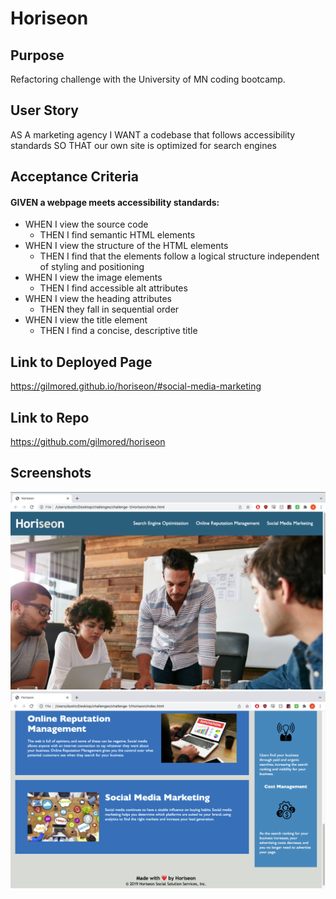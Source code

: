 # Horiseon

## Purpose

Refactoring challenge with the University of MN coding bootcamp.

## User Story

AS A marketing agency
I WANT a codebase that follows accessibility standards
SO THAT our own site is optimized for search engines

## Acceptance Criteria

#### GIVEN a webpage meets accessibility standards:

- WHEN I view the source code
  - THEN I find semantic HTML elements
- WHEN I view the structure of the HTML elements
  - THEN I find that the elements follow a logical structure independent of styling and positioning
- WHEN I view the image elements
  - THEN I find accessible alt attributes
- WHEN I view the heading attributes
  - THEN they fall in sequential order
- WHEN I view the title element
  - THEN I find a concise, descriptive title

## Link to Deployed Page

https://gilmored.github.io/horiseon/#social-media-marketing

## Link to Repo

https://github.com/gilmored/horiseon

## Screenshots

<img src="./assets/images/horiseon-screenshot-1.png">
<img src="./assets/images/horiseon-screenshot-2.png">
